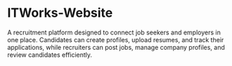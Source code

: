 # ITWorks-Website
A recruitment platform designed to connect job seekers and employers in one place. Candidates can create profiles, upload resumes, and track their applications, while recruiters can post jobs, manage company profiles, and review candidates efficiently.
